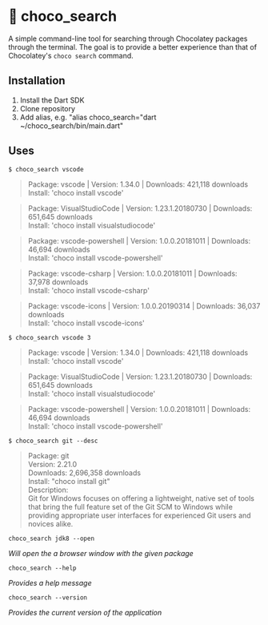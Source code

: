 # 🍫 choco_search
A simple command-line tool for searching through Chocolatey packages through the terminal. The goal is to provide a better experience than that of Chocolatey's `choco search` command.

## Installation
1) Install the Dart SDK
2) Clone repository
3) Add alias, e.g. "alias choco_search="dart ~/choco_search/bin/main.dart"

## Uses
`$ choco_search vscode`


>Package: vscode | Version: 1.34.0 | Downloads: 421,118 downloads  
Install: 'choco install vscode'

>Package: VisualStudioCode | Version: 1.23.1.20180730 | Downloads: 651,645 downloads  
Install: 'choco install visualstudiocode'

>Package: vscode-powershell | Version: 1.0.0.20181011 | Downloads: 46,694 downloads  
Install: 'choco install vscode-powershell'

>Package: vscode-csharp | Version: 1.0.0.20181011 | Downloads: 37,978 downloads  
Install: 'choco install vscode-csharp'

>Package: vscode-icons | Version: 1.0.0.20190314 | Downloads: 36,037 downloads  
Install: 'choco install vscode-icons'

`$ choco_search vscode 3`
>Package: vscode | Version: 1.34.0 | Downloads: 421,118 downloads  
Install: 'choco install vscode'

>Package: VisualStudioCode | Version: 1.23.1.20180730 | Downloads: 651,645 downloads  
Install: 'choco install visualstudiocode'

>Package: vscode-powershell | Version: 1.0.0.20181011 | Downloads: 46,694 downloads  
Install: 'choco install vscode-powershell'


`$ choco_search git --desc`

>Package: git  
Version: 2.21.0  
Downloads: 2,696,358 downloads  
Install: "choco install git"  
Description:  
Git for Windows focuses on offering a lightweight, native set of tools that bring the full feature set of the Git SCM to Windows while providing appropriate user interfaces for experienced Git users and novices alike.

`choco_search jdk8 --open`

*Will open the a browser window with the given package*

`choco_search --help`

*Provides a help message*

`choco_search --version`

*Provides the current version of the application*